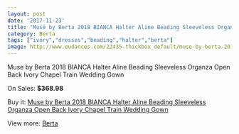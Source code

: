 ```yaml
---
layout: post
date: '2017-11-23'
title: "Muse by Berta 2018 BIANCA Halter Aline Beading Sleeveless Organza Open Back Ivory Chapel Train Wedding Gown"
category: Berta
tags: ["ivory","dresses","beading","halter","berta"]
image: http://www.eudances.com/22435-thickbox_default/muse-by-berta-2018-bianca-halter-aline-beading-sleeveless-organza-open-back-ivory-chapel-train-wedding-gown.jpg
---
```

Muse by Berta 2018 BIANCA Halter Aline Beading Sleeveless Organza Open Back Ivory Chapel Train Wedding Gown

On Sales: **$368.98**
<a href="https://www.eudances.com/en/berta/7163-muse-by-berta-2018-bianca-halter-aline-beading-sleeveless-organza-open-back-ivory-chapel-train-wedding-gown.html"><amp-img layout="responsive" width="600" height="600" src="//www.eudances.com/22435-thickbox_default/muse-by-berta-2018-bianca-halter-aline-beading-sleeveless-organza-open-back-ivory-chapel-train-wedding-gown.jpg" alt="Muse by Berta 2018 BIANCA Halter Aline Beading Sleeveless Organza Open Back Ivory Chapel Train Wedding Gown 0" /></a>
<a href="https://www.eudances.com/en/berta/7163-muse-by-berta-2018-bianca-halter-aline-beading-sleeveless-organza-open-back-ivory-chapel-train-wedding-gown.html"><amp-img layout="responsive" width="600" height="600" src="//www.eudances.com/22441-thickbox_default/muse-by-berta-2018-bianca-halter-aline-beading-sleeveless-organza-open-back-ivory-chapel-train-wedding-gown.jpg" alt="Muse by Berta 2018 BIANCA Halter Aline Beading Sleeveless Organza Open Back Ivory Chapel Train Wedding Gown 1" /></a>
<a href="https://www.eudances.com/en/berta/7163-muse-by-berta-2018-bianca-halter-aline-beading-sleeveless-organza-open-back-ivory-chapel-train-wedding-gown.html"><amp-img layout="responsive" width="600" height="600" src="//www.eudances.com/22440-thickbox_default/muse-by-berta-2018-bianca-halter-aline-beading-sleeveless-organza-open-back-ivory-chapel-train-wedding-gown.jpg" alt="Muse by Berta 2018 BIANCA Halter Aline Beading Sleeveless Organza Open Back Ivory Chapel Train Wedding Gown 2" /></a>
<a href="https://www.eudances.com/en/berta/7163-muse-by-berta-2018-bianca-halter-aline-beading-sleeveless-organza-open-back-ivory-chapel-train-wedding-gown.html"><amp-img layout="responsive" width="600" height="600" src="//www.eudances.com/22439-thickbox_default/muse-by-berta-2018-bianca-halter-aline-beading-sleeveless-organza-open-back-ivory-chapel-train-wedding-gown.jpg" alt="Muse by Berta 2018 BIANCA Halter Aline Beading Sleeveless Organza Open Back Ivory Chapel Train Wedding Gown 3" /></a>
<a href="https://www.eudances.com/en/berta/7163-muse-by-berta-2018-bianca-halter-aline-beading-sleeveless-organza-open-back-ivory-chapel-train-wedding-gown.html"><amp-img layout="responsive" width="600" height="600" src="//www.eudances.com/22438-thickbox_default/muse-by-berta-2018-bianca-halter-aline-beading-sleeveless-organza-open-back-ivory-chapel-train-wedding-gown.jpg" alt="Muse by Berta 2018 BIANCA Halter Aline Beading Sleeveless Organza Open Back Ivory Chapel Train Wedding Gown 4" /></a>
<a href="https://www.eudances.com/en/berta/7163-muse-by-berta-2018-bianca-halter-aline-beading-sleeveless-organza-open-back-ivory-chapel-train-wedding-gown.html"><amp-img layout="responsive" width="600" height="600" src="//www.eudances.com/22437-thickbox_default/muse-by-berta-2018-bianca-halter-aline-beading-sleeveless-organza-open-back-ivory-chapel-train-wedding-gown.jpg" alt="Muse by Berta 2018 BIANCA Halter Aline Beading Sleeveless Organza Open Back Ivory Chapel Train Wedding Gown 5" /></a>
<a href="https://www.eudances.com/en/berta/7163-muse-by-berta-2018-bianca-halter-aline-beading-sleeveless-organza-open-back-ivory-chapel-train-wedding-gown.html"><amp-img layout="responsive" width="600" height="600" src="//www.eudances.com/22436-thickbox_default/muse-by-berta-2018-bianca-halter-aline-beading-sleeveless-organza-open-back-ivory-chapel-train-wedding-gown.jpg" alt="Muse by Berta 2018 BIANCA Halter Aline Beading Sleeveless Organza Open Back Ivory Chapel Train Wedding Gown 6" /></a>

Buy it: [Muse by Berta 2018 BIANCA Halter Aline Beading Sleeveless Organza Open Back Ivory Chapel Train Wedding Gown](https://www.eudances.com/en/berta/7163-muse-by-berta-2018-bianca-halter-aline-beading-sleeveless-organza-open-back-ivory-chapel-train-wedding-gown.html "Muse by Berta 2018 BIANCA Halter Aline Beading Sleeveless Organza Open Back Ivory Chapel Train Wedding Gown")

View more: [Berta](https://www.eudances.com/en/110-berta "Berta")